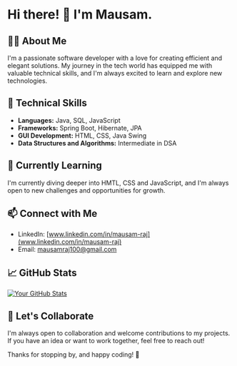 # Hi there! 👋 I'm Mausam.

## 👨‍💻 About Me
I'm a passionate software developer with a love for creating efficient and elegant solutions. My journey in the tech world has equipped me with valuable technical skills, and I'm always excited to learn and explore new technologies.

## 🚀 Technical Skills
- **Languages:** Java, SQL, JavaScript
- **Frameworks:** Spring Boot, Hibernate, JPA
- **GUI Development:** HTML, CSS, Java Swing
- **Data Structures and Algorithms:** Intermediate in DSA

## 🌱 Currently Learning
I'm currently diving deeper into HMTL, CSS and JavaScript, and I'm always open to new challenges and opportunities for growth.

## 📫 Connect with Me
- LinkedIn: [www.linkedin.com/in/mausam-raj](www.linkedin.com/in/mausam-raj)
- Email: [mausamraj100@gmail.com](mailto:mausamraj100@gmail.com)

## 📈 GitHub Stats
[![Your GitHub Stats](https://github-readme-stats.vercel.app/api?username=Mausam1815&show_icons=true&theme=radical)](https://github.com/Mausam1815)

<!-- 
## 📚 Featured Repositories
- [Repository 1 Name](https://github.com/your-username/repo1): Short description of the repository.
- [Repository 2 Name](https://github.com/your-username/repo2): Short description of the repository.
-->

## 🤝 Let's Collaborate
I'm always open to collaboration and welcome contributions to my projects. If you have an idea or want to work together, feel free to reach out!

Thanks for stopping by, and happy coding! 🚀

